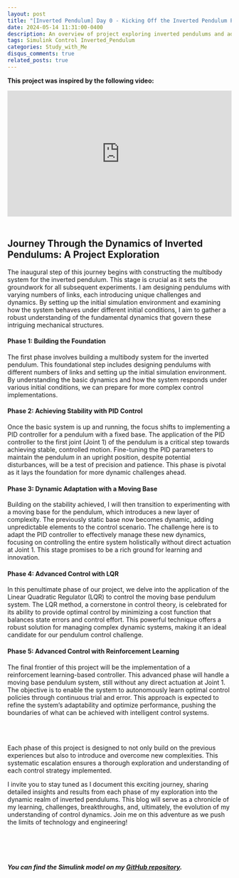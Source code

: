 ```yaml
---
layout: post
title: "[Inverted Pendulum] Day 0 - Kicking Off the Inverted Pendulum Project"
date: 2024-05-14 11:31:00-0400
description: An overview of project exploring inverted pendulums and advanced control techniques.
tags: Simulink Control Inverted_Pendulum
categories: Study_with_Me
disqus_comments: true
related_posts: true
---
```


**This project was inspired by the following video:**

<div style="position: relative; padding-bottom: 56.25%; height: 0; overflow: hidden; margin-bottom: 3rem;">
  <iframe src="https://www.youtube.com/embed/I5GvwWKkBmg" frameborder="0" style="position: absolute; top: 0; left: 0; width: 100%; height: 100%;" allow="accelerometer; autoplay; clipboard-write; encrypted-media; gyroscope; picture-in-picture" allowfullscreen></iframe>
</div>

## Journey Through the Dynamics of Inverted Pendulums: A Project Exploration

The inaugural step of this journey begins with constructing the multibody system for the inverted pendulum. This stage is crucial as it sets the groundwork for all subsequent experiments. I am designing pendulums with varying numbers of links, each introducing unique challenges and dynamics. By setting up the initial simulation environment and examining how the system behaves under different initial conditions, I aim to gather a robust understanding of the fundamental dynamics that govern these intriguing mechanical structures.

#### Phase 1: Building the Foundation

The first phase involves building a multibody system for the inverted pendulum. This foundational step includes designing pendulums with different numbers of links and setting up the initial simulation environment. By understanding the basic dynamics and how the system responds under various initial conditions, we can prepare for more complex control implementations.

#### Phase 2: Achieving Stability with PID Control

Once the basic system is up and running, the focus shifts to implementing a PID controller for a pendulum with a fixed base. The application of the PID controller to the first joint (Joint 1) of the pendulum is a critical step towards achieving stable, controlled motion. Fine-tuning the PID parameters to maintain the pendulum in an upright position, despite potential disturbances, will be a test of precision and patience. This phase is pivotal as it lays the foundation for more dynamic challenges ahead.

#### Phase 3: Dynamic Adaptation with a Moving Base

Building on the stability achieved, I will then transition to experimenting with a moving base for the pendulum, which introduces a new layer of complexity. The previously static base now becomes dynamic, adding unpredictable elements to the control scenario. The challenge here is to adapt the PID controller to effectively manage these new dynamics, focusing on controlling the entire system holistically without direct actuation at Joint 1. This stage promises to be a rich ground for learning and innovation.

#### Phase 4: Advanced Control with LQR

In this penultimate phase of our project, we delve into the application of the Linear Quadratic Regulator (LQR) to control the moving base pendulum system. The LQR method, a cornerstone in control theory, is celebrated for its ability to provide optimal control by minimizing a cost function that balances state errors and control effort. This powerful technique offers a robust solution for managing complex dynamic systems, making it an ideal candidate for our pendulum control challenge.

#### Phase 5: Advanced Control with Reinforcement Learning

The final frontier of this project will be the implementation of a reinforcement learning-based controller. This advanced phase will handle a moving base pendulum system, still without any direct actuation at Joint 1. The objective is to enable the system to autonomously learn optimal control policies through continuous trial and error. This approach is expected to refine the system’s adaptability and optimize performance, pushing the boundaries of what can be achieved with intelligent control systems.

<br>
<br>

Each phase of this project is designed to not only build on the previous experiences but also to introduce and overcome new complexities. This systematic escalation ensures a thorough exploration and understanding of each control strategy implemented.

I invite you to stay tuned as I document this exciting journey, sharing detailed insights and results from each phase of my exploration into the dynamic realm of inverted pendulums. This blog will serve as a chronicle of my learning, challenges, breakthroughs, and, ultimately, the evolution of my understanding of control dynamics. Join me on this adventure as we push the limits of technology and engineering!

<br>
<br>
<br>

##### You can find the Simulink model on my [GitHub repository](https://github.com/geunee20/Inverted_Pendulum).
